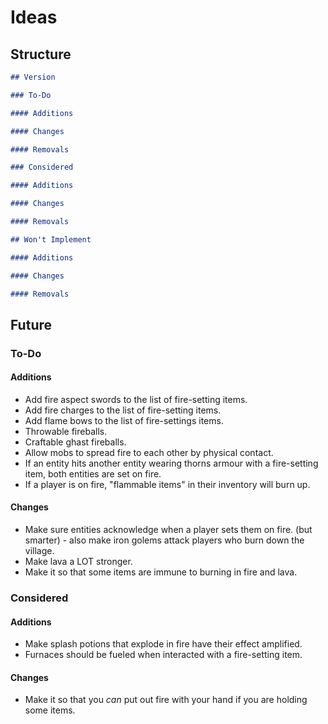 # Ideas

## Structure

```markdown
## Version

### To-Do

#### Additions

#### Changes

#### Removals

### Considered

#### Additions

#### Changes

#### Removals

## Won't Implement

#### Additions

#### Changes

#### Removals
```

## Future

### To-Do

#### Additions

- Add fire aspect swords to the list of fire-setting items.
- Add fire charges to the list of fire-setting items.
- Add flame bows to the list of fire-settings items.
- Throwable fireballs.
- Craftable ghast fireballs.
- Allow mobs to spread fire to each other by physical contact.
- If an entity hits another entity wearing thorns armour with a fire-setting item, both entities are set on fire.
- If a player is on fire, "flammable items" in their inventory will burn up.

#### Changes

- Make sure entities acknowledge when a player sets them on fire. (but smarter) - also make iron golems attack players who burn down the village.
- Make lava a LOT stronger.
- Make it so that some items are immune to burning in fire and lava.

### Considered

#### Additions

- Make splash potions that explode in fire have their effect amplified.
- Furnaces should be fueled when interacted with a fire-setting item.

#### Changes

- Make it so that you *can* put out fire with your hand if you are holding some items.
